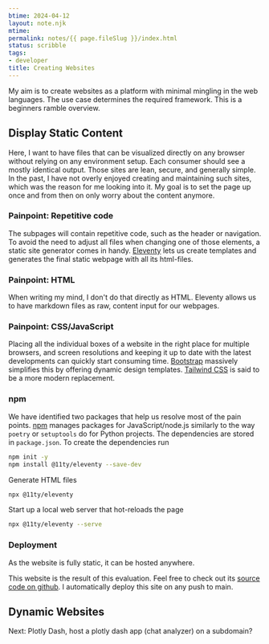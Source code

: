 ```yaml
---
btime: 2024-04-12
layout: note.njk
mtime: 
permalink: notes/{{ page.fileSlug }}/index.html
status: scribble
tags:
- developer
title: Creating Websites
---
```

My aim is to create websites as a platform with minimal mingling in the web languages. The use case determines the required framework. This is a beginners ramble overview.

## Display Static Content

Here, I want to have files that can be visualized directly on any browser without relying on any environment setup. Each
consumer should see a mostly identical output.
Those sites are lean, secure, and generally simple. In the past, I have not overly enjoyed creating and maintaining
such sites, which was the reason for me looking into it.
My goal is to set the page up once and from then on only worry about the content anymore.

### Painpoint: Repetitive code

The subpages will contain repetitive code, such as the header or navigation. To avoid the need to adjust all files when
changing one of those elements, a static site generator comes in handy.
[Eleventy](https://www.11ty.dev/) lets us create templates and generates the final static webpage with all its
html-files.

### Painpoint: HTML

When writing my mind, I don't do that directly as HTML. Eleventy allows us to have markdown files as raw, content input
for our webpages.

### Painpoint: CSS/JavaScript

Placing all the individual boxes of a website in the right place for multiple browsers, and screen resolutions and
keeping it up to date with the latest developments can quickly start consuming time.
[Bootstrap](https://getbootstrap.com/) massively simplifies this by offering dynamic design templates. [Tailwind CSS](https://tailwindcss.com/) is said to be a more modern replacement.

### npm

We have identified two packages that help us resolve most of the pain points.
[npm](https://www.npmjs.com/) manages packages for JavaScript/node.js similarly to the way `poetry` or `setuptools` do
for Python projects.
The dependencies are stored in `package.json`. To create the dependencies run

```bash
npm init -y
npm install @11ty/eleventy --save-dev
```

Generate HTML files

```bash
npx @11ty/eleventy
```

Start up a local web server that hot-reloads the page

```bash
npx @11ty/eleventy --serve
```

### Deployment

As the website is fully static, it can be hosted anywhere.

This website is the result of this evaluation. Feel free to check out
its [source code on github](https://github.com/fabitosh/fabitosh.github.io). I automatically deploy this site on any push to main.

## Dynamic Websites

Next: Plotly Dash, host a plotly dash app (chat analyzer) on a subdomain?